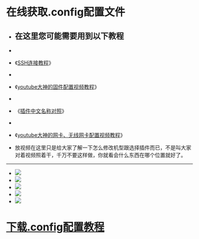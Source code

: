# 在线获取.config配置文件

- ## 在这里您可能需要用到以下教程
- 
- 《[SSH连接教程](https://github.com/danshui-git/shuoming/blob/master/3SSH%E8%BF%9E%E6%8E%A5%E8%AF%B4%E6%98%8E.md)》
- 
- 《[youtube大神的固件配置视频教程](https://www.youtube.com/watch?v=jEE_J6-4E3Y&t=24s)》
- 
- 《[插件中文名称对照](https://github.com/danshui-git/shuoming/blob/master/%E5%90%8D%E7%A7%B0.md)》
- 
- 《[youtube大神的网卡、无线网卡配置视频教程](https://www.youtube.com/watch?v=X9v6Nd3wxkk)》

- 放视频在这里只是给大家了解一下怎么修改机型跟选择插件而已，不是叫大家对着视频照着干，千万不要这样做，你就看会什么东西在哪个位置就好了。

---

- <img src="https://github.com/danshui-git/shuoming/blob/master/doc/con7.png" />
- <img src="https://github.com/danshui-git/shuoming/blob/master/doc/con6.png" />
- <img src="https://github.com/danshui-git/shuoming/blob/master/doc/con5.png" />
- <img src="https://github.com/danshui-git/shuoming/blob/master/doc/con3.png" />
- <img src="https://github.com/danshui-git/shuoming/blob/master/doc/con4.png" />

#
# [下载.config配置教程](https://github.com/danshui-git/shuoming/blob/master/4%E5%9B%BA%E4%BB%B6%E4%B8%8B%E8%BD%BD.md)
